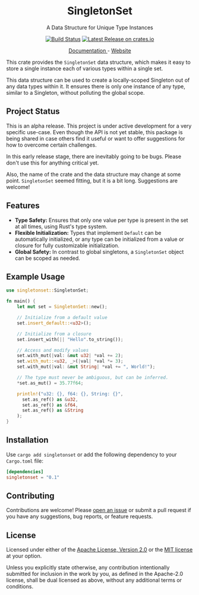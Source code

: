 <h1 align="center">
  SingletonSet
</h1>

<p align="center">
  A Data Structure for Unique Type Instances
</p>

<p align="center">
<a
  href="https://github.com/FlippingBinaryLLC/singletonset-rs/actions?query=branch%3Amain"><img
    alt="Build Status"
    src="https://img.shields.io/github/actions/workflow/status/FlippingBinaryLLC/singletonset-rs/ci.yml?branch=main"></a>
<a
  href="https://crates.io/crates/singletonset"><img alt="Latest Release on crates.io"
  src="https://img.shields.io/crates/v/singletonset.svg"></a>
</p>

<p align="center">
<a href="https://docs.rs/singletonset">
  Documentation
</a>
  -
<a href="https://github.com/FlippingBinaryLLC/singletonset-rs">
  Website
</a>
</p>

This crate provides the `SingletonSet` data structure, which makes it easy to
store a single instance each of various types within a single set.

This data structure can be used to create a locally-scoped Singleton out of
any data types within it. It ensures there is only one instance of any type,
similar to a Singleton, without polluting the global scope.

## Project Status

This is an alpha release. This project is under active development for a very
specific use-case. Even though the API is not yet stable, this package is
being shared in case others find it useful or want to offer suggestions for
how to overcome certain challenges.

In this early release stage, there are inevitably going to be bugs. Please
don't use this for anything critical yet.

Also, the name of the crate and the data structure may change at some point.
`SingletonSet` seemed fitting, but it is a bit long. Suggestions are welcome!

## Features

- **Type Safety:** Ensures that only one value per type is present in the set
  at all times, using Rust's type system.
- **Flexible Initialization:** Types that implement `Default` can be
  automatically initialized, or any type can be initialized from a value or
  closure for fully customizable initialization.
- **Global Safety:** In contrast to global singletons, a `SingletonSet`
  object can be scoped as needed.

## Example Usage

```rust
use singletonset::SingletonSet;

fn main() {
    let mut set = SingletonSet::new();

    // Initialize from a default value
    set.insert_default::<u32>();

    // Initialize from a closure
    set.insert_with(|| "Hello".to_string());

    // Access and modify values
    set.with_mut(|val: &mut u32| *val += 2);
    set.with_mut::<u32, _>(|val| *val *= 3);
    set.with_mut(|val: &mut String| *val += ", World!");

    // The type must never be ambiguous, but can be inferred.
    *set.as_mut() = 35.77f64;

    println!("u32: {}, f64: {}, String: {}",
      set.as_ref() as &u32,
      set.as_ref() as &f64,
      set.as_ref() as &String
    );
}
```

## Installation

Use `cargo add singletonset` or add the following dependency to your
`Cargo.toml` file:

```toml
[dependencies]
singletonset = "0.1"
```

## Contributing

Contributions are welcome! Please [open an issue] or submit a pull request if
you have any suggestions, bug reports, or feature requests.

## License

Licensed under either of the [Apache License, Version 2.0][APACHE-2.0] or the
[MIT license][MIT] at your option.

Unless you explicitly state otherwise, any contribution intentionally
submitted for inclusion in the work by you, as defined in the Apache-2.0
license, shall be dual licensed as above, without any additional terms or
conditions.

[open an issue]: https://github.com/FlippingBinaryLLC/wait-rs/issues
[APACHE-2.0]: https://www.apache.org/licenses/LICENSE-2.0
[MIT]: https://opensource.org/licenses/MIT
